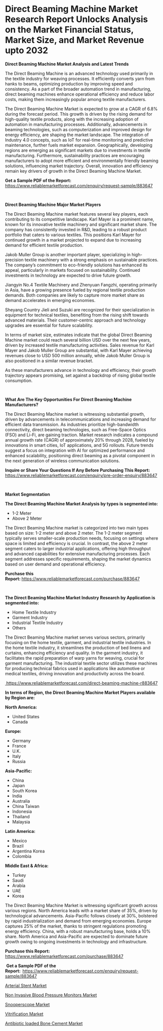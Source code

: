 <p><h1>Direct Beaming Machine Market Research Report Unlocks Analysis on the Market Financial Status, Market Size, and Market Revenue upto 2032</h1></p><p><strong>Direct Beaming Machine Market Analysis and Latest Trends</strong></p>
<p><p>The Direct Beaming Machine is an advanced technology used primarily in the textile industry for weaving processes. It efficiently converts yarn from hanks to beams, optimizing production by improving speed and consistency. As a part of the broader automation trend in manufacturing, direct beaming machines enhance operational efficiency and reduce labor costs, making them increasingly popular among textile manufacturers.</p><p>The Direct Beaming Machine Market is expected to grow at a CAGR of 6.8% during the forecast period. This growth is driven by the rising demand for high-quality textile products, along with the increasing adoption of automation in manufacturing processes. Additionally, advancements in beaming technologies, such as computerization and improved design for energy efficiency, are shaping the market landscape. The integration of Industry 4.0 concepts, such as IoT for real-time monitoring and predictive maintenance, further fuels market expansion. Geographically, developing regions are emerging as significant markets due to investments in textile manufacturing. Furthermore, sustainability practices are encouraging manufacturers to adopt more efficient and environmentally friendly beaming solutions, influencing market trajectory. Overall, innovation and efficiency remain key drivers of growth in the Direct Beaming Machine Market.</p></p>
<p><strong>Get a Sample PDF of the Report:&nbsp;</strong> <a href="https://www.reliablemarketforecast.com/enquiry/request-sample/883647?utm_campaign=3572&utm_medium=2&utm_source=Github&utm_content=ia&utm_term=11042025&utm_id=direct-beaming-machine">https://www.reliablemarketforecast.com/enquiry/request-sample/883647</a></p>
<p>&nbsp;</p>
<p><strong>Direct Beaming Machine Major Market Players</strong></p>
<p><p>The Direct Beaming Machine market features several key players, each contributing to its competitive landscape. Karl Mayer is a prominent name, known for its innovative textile machinery and significant market share. The company has consistently invested in R&D, leading to a robust product portfolio that caters to various textiles. This positions Karl Mayer for continued growth in a market projected to expand due to increasing demand for efficient textile production.</p><p>Jakob Muller Group is another important player, specializing in high-precision textile machinery with a strong emphasis on sustainable practices. The company’s commitment to eco-friendly solutions has enhanced its appeal, particularly in markets focused on sustainability. Continued investments in technology are expected to drive future growth.</p><p>Jiangyin No.4 Textile Machinery and Zhenyuan Fangzhi, operating primarily in Asia, have a growing presence fueled by regional textile production demands. Both companies are likely to capture more market share as demand accelerates in emerging economies.</p><p>Sheyang Country Jieli and Suzuki are recognized for their specialization in equipment for technical textiles, benefiting from the rising shift towards advanced materials. Their customer-centric approach and technology upgrades are essential for future scalability.</p><p>In terms of market size, estimates indicate that the global Direct Beaming Machine market could reach several billion USD over the next few years, driven by increased textile manufacturing activities. Sales revenue for Karl Mayer and Jakob Muller Group are substantial, with Karl Mayer achieving revenues close to USD 500 million annually, while Jakob Muller Group is also positioned in a similar revenue bracket.</p><p>As these manufacturers advance in technology and efficiency, their growth trajectory appears promising, set against a backdrop of rising global textile consumption.</p></p>
<p>&nbsp;</p>
<p><strong>What Are The Key Opportunities For Direct Beaming Machine Manufacturers?</strong></p>
<p><p>The Direct Beaming Machine market is witnessing substantial growth, driven by advancements in telecommunications and increasing demand for efficient data transmission. As industries prioritize high-bandwidth connectivity, direct beaming technologies, such as Free-Space Optics (FSO) and Li-Fi, are gaining traction. Market research indicates a compound annual growth rate (CAGR) of approximately 20% through 2028, fueled by innovations in smart cities, IoT applications, and 5G rollouts. Future trends suggest a focus on integration with AI for optimized performance and enhanced scalability, positioning direct beaming as a pivotal component in the next generation of wireless communication solutions.</p></p>
<p><strong>Inquire or Share Your Questions If Any Before Purchasing This Report:</strong> <a href="https://www.reliablemarketforecast.com/enquiry/pre-order-enquiry/883647?utm_campaign=3572&utm_medium=2&utm_source=Github&utm_content=ia&utm_term=11042025&utm_id=direct-beaming-machine">https://www.reliablemarketforecast.com/enquiry/pre-order-enquiry/883647</a></p>
<p>&nbsp;</p>
<p><strong>Market Segmentation</strong></p>
<p><strong>The Direct Beaming Machine Market Analysis by types is segmented into:</strong></p>
<p><ul><li>1-2 Meter</li><li>Above 2 Meter</li></ul></p>
<p><p>The Direct Beaming Machine market is categorized into two main types based on size: 1-2 meter and above 2 meter. The 1-2 meter segment typically serves smaller-scale production needs, focusing on settings where space is limited and efficiency is crucial. In contrast, the above 2 meter segment caters to larger industrial applications, offering high throughput and advanced capabilities for extensive manufacturing processes. Each segment addresses specific requirements, shaping the market dynamics based on user demand and operational efficiency.</p></p>
<p><strong>Purchase this Report:&nbsp;</strong><a href="https://www.reliablemarketforecast.com/purchase/883647?utm_campaign=3572&utm_medium=2&utm_source=Github&utm_content=ia&utm_term=11042025&utm_id=direct-beaming-machine">https://www.reliablemarketforecast.com/purchase/883647</a></p>
<p>&nbsp;</p>
<p><strong>The Direct Beaming Machine Market Industry Research by Application is segmented into:</strong></p>
<p><ul><li>Home Textile Industry</li><li>Garment Industry</li><li>Industrial Textile Industry</li><li>Others</li></ul></p>
<p><p>The Direct Beaming Machine market serves various sectors, primarily focusing on the home textile, garment, and industrial textile industries. In the home textile industry, it streamlines the production of bed linens and curtains, enhancing efficiency and quality. In the garment industry, it facilitates the rapid preparation of warp yarns for weaving, crucial for garment manufacturing. The industrial textile sector utilizes these machines for producing technical fabrics used in applications like automotive or medical textiles, driving innovation and productivity across the board.</p></p>
<p><a href="https://www.reliablemarketforecast.com/direct-beaming-machine-r883647?utm_campaign=3572&utm_medium=2&utm_source=Github&utm_content=ia&utm_term=11042025&utm_id=direct-beaming-machine">&nbsp;https://www.reliablemarketforecast.com/direct-beaming-machine-r883647</a></p>
<p><strong>In terms of Region, the Direct Beaming Machine Market Players available by Region are:</strong></p>
<p>
    <p> <strong> North America: </strong>
        <ul>
            <li>United States</li>
            <li>Canada</li>
        </ul>
        </p> 
    <p> <strong> Europe: </strong>
        <ul>
            <li>Germany</li>
            <li>France</li>
            <li>U.K.</li>
            <li>Italy</li>
            <li>Russia</li>
        </ul>
        </p> 
    <p> <strong> Asia-Pacific: </strong>
        <ul>
            <li>China</li>
            <li>Japan</li>
            <li>South Korea</li>
            <li>India</li>
            <li>Australia</li>
            <li>China Taiwan</li>
            <li>Indonesia</li>
            <li>Thailand</li>
            <li>Malaysia</li>
        </ul>
        </p> 
    <p> <strong> Latin America: </strong>
        <ul>
            <li>Mexico</li>
            <li>Brazil</li>
            <li>Argentina Korea</li>
            <li>Colombia</li>
        </ul>
        </p> 
    <p> <strong> Middle East & Africa: </strong>
        <ul>
            <li>Turkey</li>
            <li>Saudi</li>
            <li>Arabia</li>
            <li>UAE</li>
            <li>Korea</li>
        </ul>
    </p>
    </p>
<p><p>The Direct Beaming Machine Market is witnessing significant growth across various regions. North America leads with a market share of 35%, driven by technological advancements. Asia-Pacific follows closely at 30%, bolstered by rapid industrialization and demand from emerging economies. Europe captures 25% of the market, thanks to stringent regulations promoting energy efficiency. China, with a robust manufacturing base, holds a 10% share. North America and Asia-Pacific are expected to dominate future growth owing to ongoing investments in technology and infrastructure.</p></p>
<p><strong>Purchase this Report: </strong><a href="https://www.reliablemarketforecast.com/purchase/883647?utm_campaign=3572&utm_medium=2&utm_source=Github&utm_content=ia&utm_term=11042025&utm_id=direct-beaming-machine">https://www.reliablemarketforecast.com/purchase/883647</a></p>
<p>&nbsp;<strong>Get a Sample PDF of the Report:&nbsp;&nbsp;</strong><a href="https://www.reliablemarketforecast.com/enquiry/request-sample/883647?utm_campaign=3572&utm_medium=2&utm_source=Github&utm_content=ia&utm_term=11042025&utm_id=direct-beaming-machine">https://www.reliablemarketforecast.com/enquiry/request-sample/883647</a></p>
<p><strong></strong></p>
<p><p><a href="https://www.linkedin.com/pulse/research-report-value-market-segmentation-share-analysis-1si3e?utm_campaign=3572&utm_medium=2&utm_source=Github&utm_content=ia&utm_term=11042025&utm_id=direct-beaming-machine">Arterial Stent Market</a></p><p><a href="https://www.linkedin.com/pulse/non-invasive-blood-pressure-monitorsmarkets-82-cagr-analysis-8yy8c?utm_campaign=3572&utm_medium=2&utm_source=Github&utm_content=ia&utm_term=11042025&utm_id=direct-beaming-machine">Non Invasive Blood Pressure Monitors Market</a></p><p><a href="https://www.linkedin.com/pulse/snooperscope-market-size-forecast-2025-2032-cagr-91-insights-s0kxe?utm_campaign=3572&utm_medium=2&utm_source=Github&utm_content=ia&utm_term=11042025&utm_id=direct-beaming-machine">Snooperscope Market</a></p><p><a href="https://www.linkedin.com/pulse/vitrification-market-insights-report-company-specific-88ftc?utm_campaign=3572&utm_medium=2&utm_source=Github&utm_content=ia&utm_term=11042025&utm_id=direct-beaming-machine">Vitrification Market</a></p><p><a href="https://www.linkedin.com/pulse/examining-antibiotic-loaded-bone-cement-market-manufacturing-u1qnc?utm_campaign=3572&utm_medium=2&utm_source=Github&utm_content=ia&utm_term=11042025&utm_id=direct-beaming-machine">Antibiotic loaded Bone Cement Market</a></p></p>